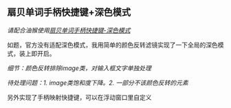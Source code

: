 ## 扇贝单词手柄快捷键+深色模式

*请配合油猴使用[扇贝单词手柄快捷键-深色模式](https://greasyfork.org/zh-CN/scripts/537390-%E6%89%87%E8%B4%9D%E5%8D%95%E8%AF%8D%E6%89%8B%E6%9F%84%E5%BF%AB%E6%8D%B7%E9%94%AE-%E6%B7%B1%E8%89%B2%E6%A8%A1%E5%BC%8F)*

如题，官方没有适配深色模式，我用简单的颜色反转滤镜实现了一下全局的深色模式，装上即开启。

*细节：颜色反转排除image类，对输入框文字单独处理*

*待处理问题：1. image类饱和度下降。2. 一部分不该颜色反转的元素*

另外实现了手柄映射快捷键，可以在浮动窗口里自定义
